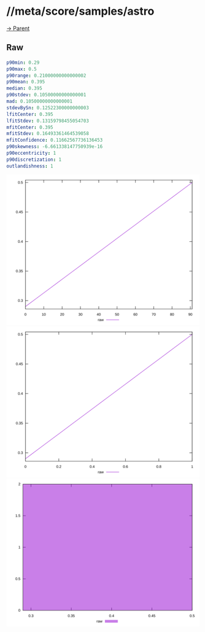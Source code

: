 
# //meta/score/samples/astro

[→ Parent](../..)


## Raw


```yaml
p90min: 0.29
p90max: 0.5
p90range: 0.21000000000000002
p90mean: 0.395
median: 0.395
p90stdev: 0.10500000000000001
mad: 0.10500000000000001
stdevBySn: 0.12522300000000003
lfitCenter: 0.395
lfitStdev: 0.13159798455054703
mfitCenter: 0.395
mfitStdev: 0.16493361464539058
mfitConfidence: 0.11662567736136453
p90skewness: -6.661338147750939e-16
p90eccentricity: 1
p90discretization: 1
outlandishness: 1

```

![PLOT: raw-values](./raw/values.svg)![PLOT: raw-sorted](./raw/sorted.svg)![PLOT: raw-histogram](./raw/histogram.svg)
